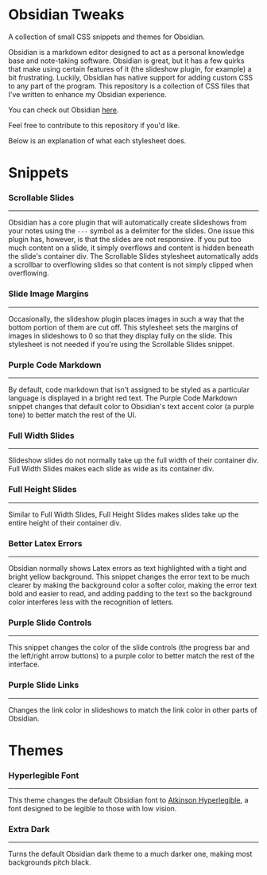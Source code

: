 # Obsidian Tweaks
A collection of small CSS snippets and themes for Obsidian.

Obsidian is a markdown editor designed to act as a personal knowledge base and note-taking software. Obsidian is great, but it has a few quirks that make using certain features of it (the slideshow plugin, for example) a bit frustrating. Luckily, Obsidian has native support for adding custom CSS to any part of the program. This repository is a collection of CSS files that I've written to enhance my Obsidian experience.

You can check out Obsidian [here](https://obsidian.md/).


Feel free to contribute to this repository if you'd like.

Below is an explanation of what each stylesheet does.

# Snippets

### Scrollable Slides
---
Obsidian has a core plugin that will automatically create slideshows from your notes using the `---` symbol as a delimiter for the slides. One issue this plugin has, however, is that the slides are not responsive. If you put too much content on a slide, it simply overflows and content is hidden beneath the slide's container div. The Scrollable Slides stylesheet automatically adds a scrollbar to overflowing slides so that content is not simply clipped when overflowing. 

### Slide Image Margins
---
Occasionally, the slideshow plugin places images in such a way that the bottom portion of them are cut off. This stylesheet sets the margins of images in slideshows to 0 so that they display fully on the slide. This stylesheet is not needed if you're using the Scrollable Slides snippet.

### Purple Code Markdown
---
By default, code markdown that isn't assigned to be styled as a particular language is displayed in a bright red text. The Purple Code Markdown snippet changes that default color to Obsidian's text accent color (a purple tone) to better match the rest of the UI.

### Full Width Slides
---
Slideshow slides do not normally take up the full width of their container div. Full Width Slides makes each slide as wide as its container div.

### Full Height Slides
---
Similar to Full Width Slides, Full Height Slides makes slides take up the entire height of their container div.

### Better Latex Errors
---
Obsidian normally shows Latex errors as text highlighted with a tight and bright yellow background. This snippet changes the error text to be much clearer by making the background color a softer color, making the error text bold and easier to read, and adding padding to the text so the background color interferes less with the recognition of letters.

### Purple Slide Controls
---
This snippet changes the color of the slide controls (the progress bar and the left/right arrow buttons) to a purple color to better match the rest of the interface.

### Purple Slide Links
---
Changes the link color in slideshows to match the link color in other parts of Obsidian.

# Themes

### Hyperlegible Font
---
This theme changes the default Obsidian font to [Atkinson Hyperlegible](https://fonts.google.com/specimen/Atkinson+Hyperlegible), a font designed to be legible to those with low vision.

### Extra Dark
---
Turns the default Obsidian dark theme to a much darker one, making most backgrounds pitch black.
